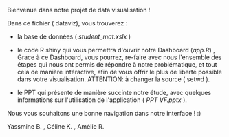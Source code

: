 Bienvenue dans notre projet de data visualisation !

Dans ce fichier ( dataviz), vous trouverez : 

- la base de données ( *student_mat.xslx* )

- le code R shiny qui vous permettra d'ouvrir notre Dashboard (*app.R*) ,
Grace à ce Dashboard, vous pourrez, re-faire avec nous l'ensemble des étapes qui nous ont permis de répondre à notre problématique, 
et tout cela de manière intéractive, afin de vous offrir le plus de liberté possible dans votre visualisation.
ATTENTION: à changer la source ( setwd ).

- le PPT qui présente de manière succinte notre étude, avec quelques informations sur l'utilisation de l'application ( *PPT VF.pptx* ).


Nous vous souhaitons une bonne navigation dans notre interface ! :) 


Yassmine B. , Céline K. , Amélie R.
